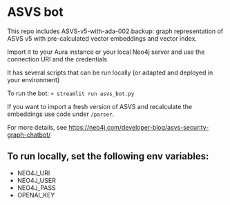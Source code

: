 # ASVS bot

This repo includes ASVS-v5-with-ada-002.backup: graph representation of ASVS v5 with pre-calculated vector embeddings and vector index.

Import it to your Aura instance or your local Neo4j server and use the connection URI and the credentials

It has several scripts that can be run locally (or adapted and deployed in your environment)

To run the bot:
`> streamlit run asvs_bot.py`

If you want to import a fresh version of ASVS and recalculate the embeddings use code under `/parser`.

For more details, see https://neo4j.com/developer-blog/asvs-security-graph-chatbot/

## To run locally, set the following env variables:
- NEO4J_URI
- NEO4J_USER
- NEO4J_PASS
- OPENAI_KEY
